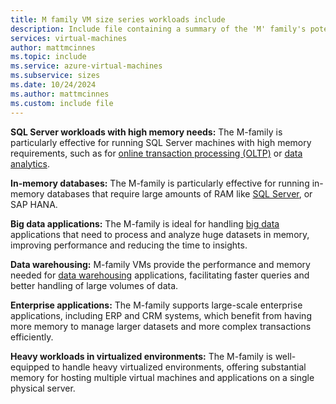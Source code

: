 ```yaml
---
title: M family VM size series workloads include
description: Include file containing a summary of the 'M' family's potential workloads.
services: virtual-machines
author: mattmcinnes
ms.topic: include
ms.service: azure-virtual-machines
ms.subservice: sizes
ms.date: 10/24/2024
ms.author: mattmcinnes
ms.custom: include file
---
```

**SQL Server workloads with high memory needs:** The M-family is particularly effective for running SQL Server machines with high memory requirements, such as for [online transaction processing (OLTP)](/azure/architecture/data-guide/relational-data/online-transaction-processing) or [data analytics](/azure/architecture/data-guide/relational-data/online-analytical-processing). 

**In-memory databases:** The M-family is particularly effective for running in-memory databases that require large amounts of RAM like [SQL Server](/sql/relational-databases/in-memory-oltp/overview-and-usage-scenarios), or SAP HANA.

**Big data applications:** The M-family is ideal for handling [big data](/azure/architecture/databases/guide/big-data-architectures) applications that need to process and analyze huge datasets in memory, improving performance and reducing the time to insights.

**Data warehousing:** M-family VMs provide the performance and memory needed for [data warehousing](/azure/architecture/example-scenario/data/data-warehouse) applications, facilitating faster queries and better handling of large volumes of data.

**Enterprise applications:** The M-family supports large-scale enterprise applications, including ERP and CRM systems, which benefit from having more memory to manage larger datasets and more complex transactions efficiently.

**Heavy workloads in virtualized environments:** The M-family is well-equipped to handle heavy virtualized environments, offering substantial memory for hosting multiple virtual machines and applications on a single physical server.
